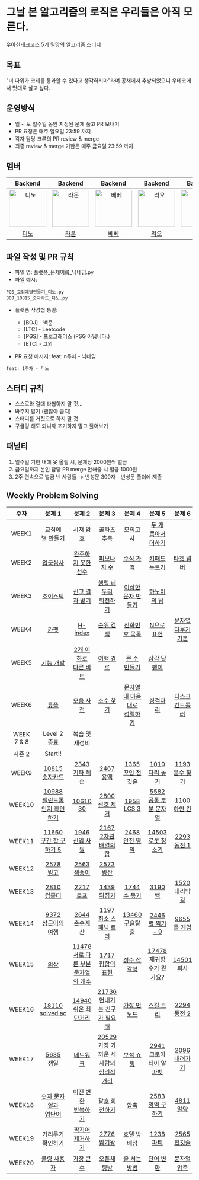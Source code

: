 # 그날 본 알고리즘의 로직은 우리들은 아직 모른다.

우아한테크코스 5기 멸망의 알고리즘 스터디

## 목표

"너 따위가 코테를 통과할 수 있다고 생각하지마"라며 공채에서 추방되었으니 우테코에서 멋대로 살고 싶다.

## 운영방식

- 일 ~ 토 일주일 동안 지정된 문제 풀고 PR 보내기
- PR 요청은 매주 일요일 23:59 까지
- 각자 담당 크루의 PR review & merge
- 최종 review & merge 기한은 매주 금요일 23:59 까지

## 멤버

|                                         Backend                                          |                                         Backend                                          |                                         Backend                                          |                                            Backend                                         |               Backend               |
| :--------------------------------------------------------------------------------------: | :--------------------------------------------------------------------------------------: | :--------------------------------------------------------------------------------------: | :--------------------------------------------------------------------------------------: | :--------------------------------------------------------------------------------------: |
| <img src="https://avatars.githubusercontent.com/u/77482065?v=4" width=100px alt="디노"/> | <img src="https://avatars.githubusercontent.com/u/64852591?v=4" width=100px alt="라온"/> |<img src="https://avatars.githubusercontent.com/u/94087228?v=4" width=100px alt="베베"/>  | <img src="https://avatars.githubusercontent.com/u/89302528?v=4" width=100px alt="리오"/> | <img src="https://avatars.githubusercontent.com/u/112045553?v=4" width=100px alt="준팍"/> |
|                       [디노](https://github.com/jjongwa)                        |                         [라온](https://github.com/mcodnjs)                             |                          [베베](https://github.com/wonyongChoi05)                                  |                             [리오](https://github.com/Jaeyoung22)                            |      [준팍](https://github.com/junpakPark)               |


## 파일 작성 및 PR 규칙
- 파일 명: 플랫폼_문제이름_닉네임.py
- 파일 예시:

```
PGS_교점에별만들기_디노.py
BOJ_10815_숫자카드_디노.py
```

- 플랫폼 작성법 통일: 
  * [BOJ] - 백준
  * [LTC] - Leetcode
  * [PGS] - 프로그래머스 (PSG 아닙니다.)
  * [ETC] - 그외


- PR 요청 메시지: feat: n주차 - 닉네임
```
feat: 1주차 - 디노
```

## 스터디 규칙
- 스스로와 절대 타협하지 말 것…
- 봐주지 말기 (괜찮아 금지)
- 스터디를 거짓으로 하지 말 것
- 구글링 해도 되니까 포기하지 말고 풀어보기

## 패널티

1. 일주일 기한 내에 못 올릴 시, 문제당 2000원씩 벌금
2. 금요일까지 본인 담당 PR merge 안해줄 시 벌금 1000원
3. 2주 연속으로 벌금 낸 사람들 -> 반성문 300자 - 반성문 폴더에 제출


## Weekly Problem Solving
| **주차** | **문제 1**      | **문제 2**       | **문제 3**   | **문제 4**  | **문제 5**        | **문제 6**        |
|:----:|:----:|:----:|:----:|:----:|:----:|:----:|
| WEEK1  | [교점에<br>별 만들기](https://school.programmers.co.kr/learn/courses/30/lessons/87377) | [시저 암호](https://school.programmers.co.kr/learn/courses/30/lessons/12926)      | [콜라츠 추측](https://school.programmers.co.kr/learn/courses/30/lessons/12943) | [모의고사](https://school.programmers.co.kr/learn/courses/30/lessons/42840)  | [두 개 뽑아서<br>더하기](https://school.programmers.co.kr/learn/courses/30/lessons/68644) |
| WEEK2  | [입국심사](https://school.programmers.co.kr/learn/courses/30/lessons/43238)      | [완주하지 못한<br>선수](https://school.programmers.co.kr/learn/courses/30/lessons/42576) | [피보나치 수](https://school.programmers.co.kr/learn/courses/30/lessons/12945) | [주식 가격](https://school.programmers.co.kr/learn/courses/30/lessons/42584) | [키패드 누르기](https://school.programmers.co.kr/learn/courses/30/lessons/67256)     |  [타겟 넘버](https://school.programmers.co.kr/learn/courses/30/lessons/43165) |
| WEEK3 | [조이스틱](https://school.programmers.co.kr/learn/courses/30/lessons/42860) | [신고 결과 받기](https://school.programmers.co.kr/learn/courses/30/lessons/92334)  | [행렬 테두리<br>회전하기](https://school.programmers.co.kr/learn/courses/30/lessons/77485)  | [이상한 문자 만들기](https://school.programmers.co.kr/learn/courses/30/lessons/12930)   | [하노이의 탑](https://school.programmers.co.kr/learn/courses/30/lessons/12946) |  |
| WEEK4 | [카펫](https://school.programmers.co.kr/learn/courses/30/lessons/42842) | [H-index](https://school.programmers.co.kr/learn/courses/30/lessons/42747) | [순위 검색](https://school.programmers.co.kr/learn/courses/30/lessons/72412) | [전화번호 목록](https://school.programmers.co.kr/learn/courses/30/lessons/42577) | [N으로 표현](https://school.programmers.co.kr/learn/courses/30/lessons/42895) | [문자열 다루기<br>기본](https://school.programmers.co.kr/learn/courses/30/lessons/12918) |
| WEEK5 | [기능 개발](https://school.programmers.co.kr/learn/courses/30/lessons/42586) | [2개 이하로<br>다른 비트](https://school.programmers.co.kr/learn/courses/30/lessons/77885) | [여행 경로](https://school.programmers.co.kr/learn/courses/30/lessons/43164) | [큰 수 만들기](https://school.programmers.co.kr/learn/courses/30/lessons/42883) | [삼각 달팽이](https://school.programmers.co.kr/learn/courses/30/lessons/68645) |  |
| WEEK6 | [튜플](https://school.programmers.co.kr/learn/courses/30/lessons/64065) | [모음 사전](https://school.programmers.co.kr/learn/courses/30/lessons/84512) | [소수 찾기](https://school.programmers.co.kr/learn/courses/30/lessons/42839) | [문자열 내 마음대로<br>정렬하기](https://school.programmers.co.kr/learn/courses/30/lessons/12915) | [징검다리](https://school.programmers.co.kr/learn/courses/30/lessons/43236) | [디스크 컨트롤러](https://school.programmers.co.kr/learn/courses/30/lessons/42627) |
| WEEK<br>7 & 8 | Level 2 종료 | 복습 및<br>재정비 |  |  |  |  |
| 시즌 2  | Start!! |  |  |  |  |  |
| WEEK9 | [10815<br>숫자카드](https://www.acmicpc.net/problem/10815) | [2343<br>기타 레슨](https://www.acmicpc.net/problem/2343) | [2467<br>용액](https://www.acmicpc.net/problem/2467) | [1365<br>꼬인 전깃줄](https://www.acmicpc.net/problem/1365) | [1010<br>다리 놓기](https://www.acmicpc.net/problem/1010) | [1193<br>분수 찾기](https://www.acmicpc.net/problem/1193) |
| WEEK10 | [10988<br>팰린드롬인지 확인하기](https://www.acmicpc.net/problem/10988) | [10610<br>30](https://www.acmicpc.net/problem/10610) | [2800<br>괄호 제거](https://www.acmicpc.net/problem/2800) | [1958<br>LCS 3](https://www.acmicpc.net/problem/1958) | [5582<br>공통 부분 문자열](https://www.acmicpc.net/problem/5582) | [1100<br>하얀 칸](https://www.acmicpc.net/problem/1100) |
| WEEK11 | [11660<br>구간 합 구하기 5](https://www.acmicpc.net/problem/11660) | [1946<br>신입 사원](https://www.acmicpc.net/problem/1946) | [2167<br>2차원 배열의 합](https://www.acmicpc.net/problem/2167) | [2468<br>안전 영역](https://www.acmicpc.net/problem/2468) | [14503<br>로봇 청소기](https://www.acmicpc.net/problem/14503) | [2293<br>동전 1](https://www.acmicpc.net/problem/2293) |
| WEEK12 | [2578<br>빙고](https://www.acmicpc.net/problem/2578) | [2563<br>색종이](https://www.acmicpc.net/problem/2563) | [2573<br>빙산](https://www.acmicpc.net/problem/2573) |  |  |  |
| WEEK13 | [2810<br>컵홀더](https://www.acmicpc.net/problem/2810) | [2217<br>로프](https://www.acmicpc.net/problem/2217) | [1439<br>뒤집기](https://www.acmicpc.net/problem/1439) | [1744<br>수 묶기](https://www.acmicpc.net/problem/1744) | [3190<br>뱀](https://www.acmicpc.net/problem/3190) | [1520<br>내리막 길](https://www.acmicpc.net/problem/1520) |
| WEEK14 | [9372<br>상근이의 여행](https://www.acmicpc.net/problem/9372) |[2644<br>촌수계산](https://www.acmicpc.net/problem/2644) | [1197<br>최소 스패닝 트리](https://www.acmicpc.net/problem/1197) |  [13460<br>구슬탈출](https://www.acmicpc.net/problem/13460) | [2446<br>별 찍기 - 9](https://www.acmicpc.net/problem/2446) | [9655<br>돌 게임](https://www.acmicpc.net/problem/9655) |
| WEEK15 | [의상](https://school.programmers.co.kr/learn/courses/30/lessons/42578) | [11478<br>서로 다른 부분 문자열의 개수](https://www.acmicpc.net/problem/11478) | [1717<br> 집합의 표현](https://www.acmicpc.net/problem/1717) | [정수 삼각형](https://school.programmers.co.kr/learn/courses/30/lessons/43105?language=cpp)  | [17478<br>재귀함수가 뭔가요?](https://www.acmicpc.net/problem/17478) | [14501<br>퇴사](https://www.acmicpc.net/problem/14501) |
| WEEK16 | [18110<br>solved.ac](https://www.acmicpc.net/problem/18110) | [14940<br>쉬운 최단거리](https://www.acmicpc.net/problem/14940) | [21736<br>헌내기는 친구가 필요해](https://www.acmicpc.net/problem/21736) | [가장 먼 노드](https://school.programmers.co.kr/learn/courses/30/lessons/49189)  | [스킬 트리](https://school.programmers.co.kr/learn/courses/30/lessons/49993) | [2294<br>동전 2](https://www.acmicpc.net/problem/2294) |
| WEEK17 | [5635<br>생일](https://www.acmicpc.net/problem/5635) | [네트워크](https://school.programmers.co.kr/learn/courses/30/lessons/43162) | [20529<br>가장 가까운 세 사람의 심리적 거리](https://www.acmicpc.net/problem/20529) | [보석 쇼핑](https://school.programmers.co.kr/learn/courses/30/lessons/67258)  | [2941<br>크로아티아 알파벳](https://www.acmicpc.net/problem/2941) | [2096<br>내려가기](https://www.acmicpc.net/problem/2096) |
| WEEK18 | [숫자 문자열과<br>영단어](https://school.programmers.co.kr/learn/courses/30/lessons/81301) | [이진 변환<br>반복하기](https://school.programmers.co.kr/learn/courses/30/lessons/70129) | [괄호 회전하기](https://school.programmers.co.kr/learn/courses/30/lessons/76502) | [압축](https://school.programmers.co.kr/learn/courses/30/lessons/17684)  | [2583<br>영역 구하기](https://www.acmicpc.net/problem/2583) | [4811<br>알약](https://www.acmicpc.net/problem/4811) |
| WEEK19 | [거리두기 확인하기](https://school.programmers.co.kr/learn/courses/30/lessons/81302) | [짝지어 제거하기](https://school.programmers.co.kr/learn/courses/30/lessons/12973?language=cpp) | [2776<br>암기왕](https://www.acmicpc.net/problem/2776) | [호텔 방 배정](https://school.programmers.co.kr/learn/courses/30/lessons/64063)  | [1238<br>파티](https://www.acmicpc.net/problem/1238) | [2565<br>전깃줄](https://www.acmicpc.net/problem/2565) |
| WEEK20 | [불량 사용자](https://school.programmers.co.kr/learn/courses/30/lessons/64064) | [가장 큰 수](https://school.programmers.co.kr/learn/courses/30/lessons/42746) | [오픈채팅방](https://school.programmers.co.kr/learn/courses/30/lessons/42888) | [줄 서는 방법](https://school.programmers.co.kr/learn/courses/30/lessons/12936)  | [단어 변환](https://school.programmers.co.kr/learn/courses/30/lessons/43163) | [문자열 압축](https://school.programmers.co.kr/learn/courses/30/lessons/60057) |


<!-- | --- |  |  |  |  |  |  | -->
